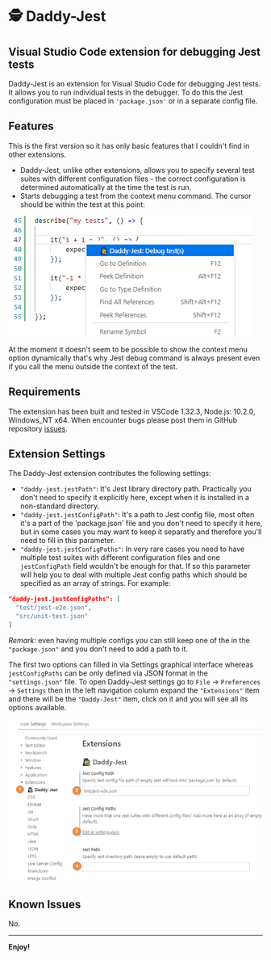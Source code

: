 # 🕵 **Daddy-Jest**

## Visual Studio Code extension for debugging Jest tests

Daddy-Jest is an extension for Visual Studio Code for debugging Jest tests. It allows you to run individual tests in the debugger. To do this the Jest configuration must be placed in `'package.json'` or in a separate config file.

## Features

This is the first version so it has only basic features that I couldn't find in other extensions.

* Daddy-Jest, unlike other extensions, allows you to specify several test suites with different configuration files - the correct configuration is determined automatically at the time the test is run.
* Starts debugging a test from the context menu command. The cursor should be within the test at this point:

![Context-menu command example](images/context-menu-command.png)

At the moment it doesn't seem to be possible to show the context menu option dynamically that's why Jest debug command is always present even if you call the menu outside the context of the test.

## Requirements

The extension has been built and tested in VSCode 1.32.3, Node.js: 10.2.0, Windows_NT x64. When encounter bugs please post them in GitHub repository [issues](https://github.com/DevelAx/Daddy-Jest/issues).

## Extension Settings

The Daddy-Jest extension contributes the following settings:

* `"daddy-jest.jestPath"`: It's Jest library directory path. Practically you don't need to specify it explicitly here, except when it is installed in a non-standard directory.
* `"daddy-jest.jestConfigPath"`: It's a path to Jest config file, most often it's a part of the 'package.json' file and you don't need to specify it here, but in some cases you may want to keep it separatly and therefore you'll need to fill in this parameter.
* `"daddy-jest.jestConfigPaths"`: In very rare cases you need to have multiple test suites with different configuration files and one `jestConfigPath` field wouldn't be enough for that. If so this parameter will help you to deal with multiple Jest config paths which should be specified as an array of strings. For example:
```JSON
"daddy-jest.jestConfigPaths": [
  "test/jest-e2e.json",
  "src/unit-test.json"
]
```

_Remark:_ even having multiple configs you can still keep one of the in the `"package.json"` and you don't need to add a path to it.

The first two options can filled in via Settings graphical interface whereas `jestConfigPaths` can be only defined via JSON format in the `"settings.json"` file. To open Daddy-Jest settings go to `File` -> `Preferences` -> `Settings` then in the left navigation column expand the `"Extensions"` item and there will be the `"Daddy-Jest"` item, click on it and you will see all its options available.

![Context-menu command example](images/daddy-jest-settings.png)

## Known Issues

No.


---

**Enjoy!**
